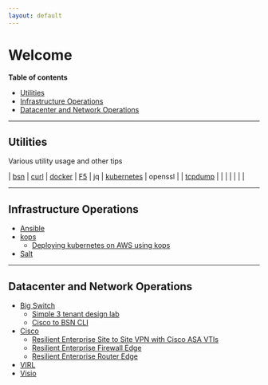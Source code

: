 ```yaml
---
layout: default
---
```


# Welcome

**Table of contents**
* [Utilities](#utilities)
* [Infrastructure Operations](#infrastructure-operations)
* [Datacenter and Network Operations](#datacenter-and-network-operations)

---

## Utilities

Various utility usage and other tips

| [bsn](./docs/Utilities/bsn.md) | [curl](./docs/Utilities/curl.md) | [docker](./docs/Utilities/docker.md) | [F5](./docs/Utilities/f5.md) | jq | [kubernetes](./docs/Utilities/kubernetes.md) | openssl | 
| [tcpdump](./docs/Utilities/tcpdump.md) | | | | | | |

---

## Infrastructure Operations

- [Ansible](./docs/Ansible)
- [kops](./docs/kops)
  - [Deploying kubernetes on AWS using kops](./docs/kops/Deploying-kubernetes-on-AWS-using-kops.md)
- [Salt](./docs/Salt)

---

## Datacenter and Network Operations

- [Big Switch](./docs/Big-Switch)
  - [Simple 3 tenant design lab](./docs/Big-Switch/Simple-3-tenant-design-lab.md)
  - [Cisco to BSN CLI](./docs/Big-Switch/Cisco-to-BSN-CLI.md)
- [Cisco](./docs/Cisco)
  - [Resilient Enterprise Site to Site VPN with Cisco ASA VTIs](./docs/Cisco/Enterprise-Site-to-Site-VPN-with-ASA-VTIs.md)
  - [Resilient Enterprise Firewall Edge](./docs/Cisco/Resilient-Enterprise-Firewall-Edge.md)
  - [Resilient Enterprise Router Edge](./docs/Cisco/Resilient-Enterprise-Router-Edge.md)
- [VIRL](./docs/VIRL)
- [Visio](./docs/Visio)

